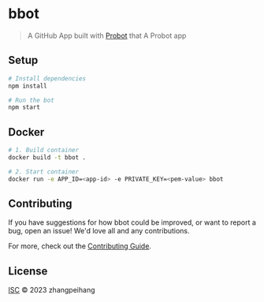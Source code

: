 # bbot

> A GitHub App built with [Probot](https://github.com/probot/probot) that A Probot app

## Setup

```sh
# Install dependencies
npm install

# Run the bot
npm start
```

## Docker

```sh
# 1. Build container
docker build -t bbot .

# 2. Start container
docker run -e APP_ID=<app-id> -e PRIVATE_KEY=<pem-value> bbot
```

## Contributing

If you have suggestions for how bbot could be improved, or want to report a bug, open an issue! We'd love all and any contributions.

For more, check out the [Contributing Guide](CONTRIBUTING.md).

## License

[ISC](LICENSE) © 2023 zhangpeihang
